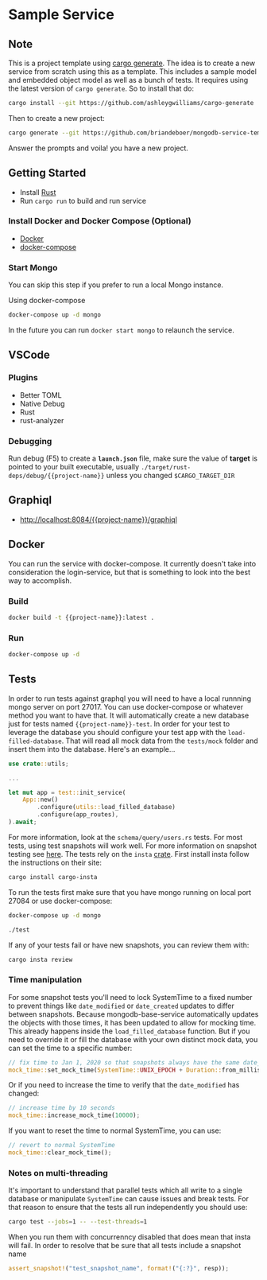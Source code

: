 # Sample Service

## Note

This is a project template using [cargo generate](https://github.com/ashleygwilliams/cargo-generate). The idea is to create a new service from scratch using this as a template. This includes a sample model and embedded object model as well as a bunch of tests. It requires using the latest version of `cargo generate`. So to install that do:

```sh
cargo install --git https://github.com/ashleygwilliams/cargo-generate
```

Then to create a new project:

```sh
cargo generate --git https://github.com/briandeboer/mongodb-service-template
```

Answer the prompts and voila! you have a new project.

## Getting Started

- Install [Rust](https://www.rust-lang.org/tools/install)
- Run `cargo run` to build and run service

### Install Docker and Docker Compose (Optional)

- [Docker](https://docs.docker.com/engine/install/)
- [docker-compose](https://docs.docker.com/compose/install/)

### Start Mongo

You can skip this step if you prefer to run a local Mongo instance.

Using docker-compose

```sh
docker-compose up -d mongo
```

In the future you can run `docker start mongo` to relaunch the service.

## VSCode

### Plugins

- Better TOML
- Native Debug
- Rust
- rust-analyzer

### Debugging

Run debug (F5) to create a **`launch.json`** file, make sure the value of **target** is pointed to your built executable, usually `./target/rust-deps/debug/{{project-name}}` unless you changed `$CARGO_TARGET_DIR`

## Graphiql

- [http://localhost:8084/{{project-name}}/graphiql](http://localhost:8084/{{project-name}}/graphiql)

## Docker

You can run the service with docker-compose. It currently doesn't take into consideration the login-service, but that is something to look into the best way to accomplish.

### Build

```sh
docker build -t {{project-name}}:latest .
```

### Run

```sh
docker-compose up -d
```

## Tests

In order to run tests against graphql you will need to have a local runnning mongo server on port 27017. You can use docker-compose or whatever method you want to have that. It will automatically create a new database just for tests named `{{project-name}}-test`. In order for your test to leverage the database you should configure your test app with the `load-filled-database`. That will read all mock data from the `tests/mock` folder and insert them into the database. Here's an example...

```rust
use crate::utils;

...

let mut app = test::init_service(
    App::new()
        .configure(utils::load_filled_database)
        .configure(app_routes),
).await;

```

For more information, look at the `schema/query/users.rs` tests. For most tests, using test snapshots will work well. For more information on snapshot testing see [here](https://jestjs.io/docs/en/snapshot-testing#best-practices). The tests rely on the `insta` [crate](https://github.com/mitsuhiko/insta). First install insta follow the instructions on their site:

```sh
cargo install cargo-insta
```

To run the tests first make sure that you have mongo running on local port 27084 or use docker-compose:

```sh
docker-compose up -d mongo
```

```sh
./test
```

If any of your tests fail or have new snapshots, you can review them with:

```sh
cargo insta review
```

### Time manipulation

For some snapshot tests you'll need to lock SystemTime to a fixed number to prevent things like `date_modified` or `date_created` updates to differ between snapshots. Because mongodb-base-service automatically updates the objects with those times, it has been updated to allow for mocking time. This already happens inside the `load_filled_database` function. But if you need to override it or fill the database with your own distinct mock data, you can set the time to a specific number:

```rust
// fix time to Jan 1, 2020 so that snapshots always have the same date_created, etc...
mock_time::set_mock_time(SystemTime::UNIX_EPOCH + Duration::from_millis(1577836800000));
```

Or if you need to increase the time to verify that the `date_modified` has changed:

```rust
// increase time by 10 seconds
mock_time::increase_mock_time(10000);
```

If you want to reset the time to normal SystemTime, you can use:

```rust
// revert to normal SystemTime
mock_time::clear_mock_time();
```

### Notes on multi-threading

It's important to understand that parallel tests which all write to a single database or manipulate `SystemTime` can cause issues and break tests. For that reason to ensure that the tests all run independently you should use:

```sh
cargo test --jobs=1 -- --test-threads=1
```

When you run them with concurrenncy disabled that does mean that insta will fail. In order to resolve that be sure that all tests include a snapshot name

```rust
assert_snapshot!("test_snapshot_name", format!("{:?}", resp));
```
